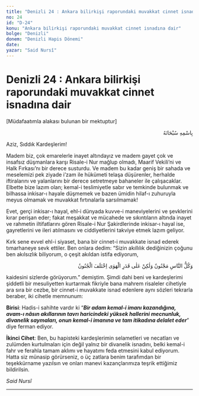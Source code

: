 ```yaml
---
title: "Denizli 24 : Ankara bilirkişi raporundaki muvakkat cinnet isnadına dair"
no: 24
id: "D-24"
konu: "Ankara bilirkişi raporundaki muvakkat cinnet isnadına dair"
bolge: "Denizli"
donem: "Denizli Hapis Dönemi"
date: 
yazar: "Said Nursî"
---
```


# Denizli 24 : Ankara bilirkişi raporundaki muvakkat cinnet isnadına dair

<p class="takdim">[Müdafaatımla alakası bulunan bir mektuptur]</p>

<p class="arabic" title="Meal: “Her türlü noksan sıfatlardan yüce olan Allah’ın adıyla.”" dir="rtl" title="">بِاسْمِهِ سُبْحَانَهُ</p>

Aziz, Sıddık Kardeşlerim!

Madem biz, çok emarelerle inayet altındayız ve madem gayet çok ve insafsız düşmanlara karşı Risale-i Nur mağlup olmadı, Maarif Vekili’ni ve Halk Fırkası’nı bir derece susturdu. Ve madem bu kadar geniş bir sahada ve meselemizi pek ziyade i’zam ile hükümeti telaşa düşürenler, herhalde iftiralarını ve yalanlarını bir derece setretmeye bahaneler ile çalışacaklar. Elbette bize lazım olan; kemal-i teslimiyetle sabır ve temkinde bulunmak ve bilhassa inkisar-ı hayale düşmemek ve bazen ümidin hilaf-ı zuhuruyla meyus olmamak ve muvakkat fırtınalarla sarsılmamak!

Evet, gerçi inkisar-ı hayal, ehl-i dünyada kuvve-i maneviyelerini ve şevklerini kırar perişan eder; fakat meşakkat ve mücahede ve sıkıntıların altında inayet ve rahmetin iltifatlarını gören Risale-i Nur Şakirdlerinde inkisar-ı hayal ise, gayretlerini ve ileri atılmasını ve ciddiyetlerini takviye etmek lazım geliyor.

Kırk sene evvel ehl-i siyaset, bana bir cinnet-i muvakkate isnad ederek tımarhaneye sevk ettiler. Ben onlara dedim: “Sizin akıllılık dediğinizin çoğunu ben akılsızlık biliyorum, o çeşit akıldan istifa ediyorum,

<p class="arabic" dir="rtl" title="Meal: “Bütün insanlar delidir. Fakat insanların heva ve heveslerine göre delilik farklılık arz eder.”">وَكُلُّ النَّاسِ مَجْنُونٌ وَلٰكِنْ عَلٰى قَدَرِ الْهَوٰى اِخْتَلَفَ الْجُنُونُ</p>

kaidesini sizlerde görüyorum.” demiştim. Şimdi dahi beni ve kardeşlerimi şiddetli bir mesuliyetten kurtarmak fikriyle bana mahrem risaleler cihetiyle ara sıra bir cezbe, bir cinnet-i muvakkate isnad edenlere aynı sözleri tekrarla beraber, iki cihetle memnunum:

**Birisi**: Hadis-i sahihte vardır ki “***Bir adam kemal-i imanı kazandığına, avam-ı nâsın akıllarının tavrı haricindeki yüksek hallerini mecnunluk, divanelik saymaları, onun kemal-i imanına ve tam itikadına delalet eder***” diye ferman ediyor.

**İkinci Cihet**: Ben, bu hapisteki kardeşlerimin selametleri ve necatları ve zulümden kurtulmaları için değil yalnız bir divanelik isnadını, belki kemal-i fahr ve ferahla tamam aklımı ve hayatımı feda etmesini kabul ediyorum. Hatta siz münasip görürseniz, o üç zatlara benim tarafımdan bir teşekkürname yazılsın ve onları manevi kazançlarımıza teşrik ettiğimiz bildirilsin.

*Said Nursî*

***
